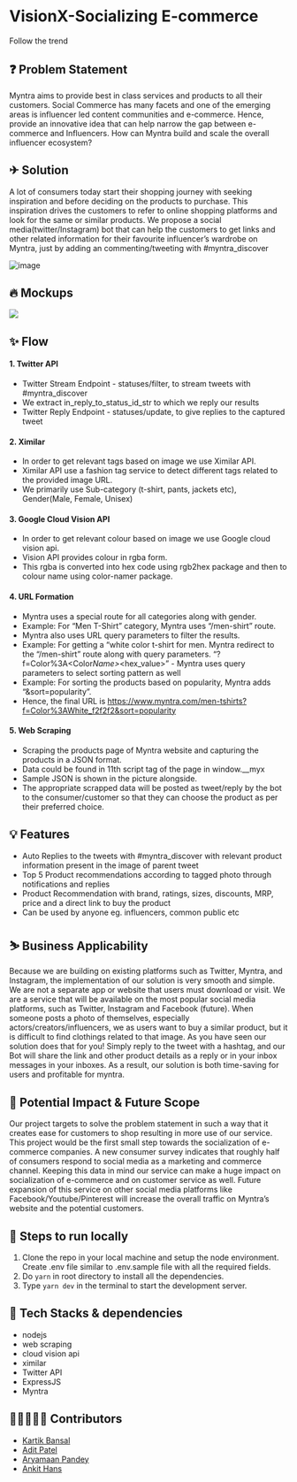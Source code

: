 # VisionX-Socializing E-commerce

Follow the trend

## ❓ Problem Statement

Myntra aims to provide best in class services and products to all their customers. Social Commerce has many facets and one of the emerging areas is influencer led content communities and e-commerce.
Hence, provide an innovative idea that can help narrow the gap between e-commerce and Influencers.
How can Myntra build and scale the overall influencer ecosystem?

## ✈ Solution

A lot of consumers today start their shopping journey with seeking inspiration and before deciding on the products to purchase.
This inspiration drives the customers to refer to online shopping platforms and look for the same or similar products.
We propose a social media(twitter/Instagram) bot that can help the customers to get links and other related information for their favourite influencer’s wardrobe on Myntra, just by adding an commenting/tweeting with #myntra_discover

![image](https://user-images.githubusercontent.com/60667917/140643547-0b5f6166-bf3e-4ddf-8eb7-4f93c4eac2e6.png)

## 🔥 Mockups

<img src="./mockups/01.png" />

## ✨ Flow

#### 1. Twitter API

- Twitter Stream Endpoint - statuses/filter, to stream tweets with #myntra_discover
- We extract in_reply_to_status_id_str to which we reply our results
- Twitter Reply Endpoint - statuses/update, to give replies to the captured tweet

#### 2. Ximilar

- In order to get relevant tags based on image we use Ximilar API.
- Ximilar API use a fashion tag service to detect different tags related to the provided image URL.
- We primarily use Sub-category (t-shirt, pants, jackets etc), Gender(Male, Female, Unisex)

#### 3. Google Cloud Vision API

- In order to get relevant colour based on image we use Google cloud vision api.
- Vision API provides colour in rgba form.
- This rgba is converted into hex code using rgb2hex package and then to colour name using color-namer package.

#### 4. URL Formation

- Myntra uses a special route for all categories along with gender.
- Example: For “Men T-Shirt” category, Myntra uses “/men-shirt” route.
- Myntra also uses URL query parameters to filter the results.
- Example: For getting a “white color t-shirt for men. Myntra redirect to the “/men-shirt” route along with query parameters. “?f=Color%3A<Color*Name>*<hex_value>” - Myntra uses query parameters to select sorting pattern as well
- Example: For sorting the products based on popularity, Myntra adds “&sort=popularity”.
- Hence, the final URL is https://www.myntra.com/men-tshirts?f=Color%3AWhite_f2f2f2&sort=popularity

#### 5. Web Scraping

- Scraping the products page of Myntra website and capturing the products in a JSON format.
- Data could be found in 11th script tag of the page in window.\_\_myx
- Sample JSON is shown in the picture alongside.
- The appropriate scrapped data will be posted as tweet/reply by the bot to the consumer/customer so that they can choose the product as per their preferred choice.

## 💡 Features

- Auto Replies to the tweets with #myntra_discover with relevant product information present in the image of parent tweet
- Top 5 Product recommendations according to tagged photo through notifications and replies
- Product Recommendation with brand, ratings, sizes, discounts, MRP, price and a direct link to buy the product
- Can be used by anyone eg. influencers, common public etc

## ⛷ Business Applicability

Because we are building on existing platforms such as Twitter, Myntra, and Instagram, the implementation of our solution is very smooth and simple.
We are not a separate app or website that users must download or visit. We are a service that will be available on the most popular social media platforms, such as Twitter, Instagram and Facebook (future).
When someone posts a photo of themselves, especially actors/creators/influencers, we as users want to buy a similar product, but it is difficult to find clothings related to that image. As you have seen our solution does that for you!
Simply reply to the tweet with a hashtag, and our Bot will share the link and other product details as a reply or in your inbox messages in your inboxes. As a result, our solution is both time-saving for users and profitable for myntra.

## 🧠 Potential Impact & Future Scope

Our project targets to solve the problem statement in such a way that it creates ease for customers to shop resulting in more use of our service. This project would be the first small step towards the socialization of e-commerce companies.
A new consumer survey indicates that roughly half of consumers respond to social media as a marketing and commerce channel.
Keeping this data in mind our service can make a huge impact on socialization of e-commerce and on customer service as well.
Future expansion of this service on other social media platforms like Facebook/Youtube/Pinterest will increase the overall traffic on Myntra’s website and the potential customers.

## 👣 Steps to run locally
1. Clone the repo in your local machine and setup the node environment. Create .env file similar to .env.sample file with all the required fields.
2. Do `yarn` in root directory to install all the dependencies.
3. Type `yarn dev` in the terminal to start the development server.

## 🤖 Tech Stacks & dependencies

- nodejs
- web scraping
- cloud vision api
- ximilar
- Twitter API
- ExpressJS
- Myntra

## 👨🏽‍🤝‍👨🏽 Contributors
- [Kartik Bansal](https://github.com/kbansal77)
- [Adit Patel](https://github.com/aditpatel01)
- [Aryamaan Pandey](https://github.com/Aryamaan23)
- [Ankit Hans](https://github.com/ankithans)

